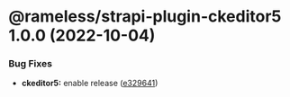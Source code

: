 # @rameless/strapi-plugin-ckeditor5 1.0.0 (2022-10-04)


### Bug Fixes

* **ckeditor5:** enable release ([e329641](https://github.com/frameless/strapi/commit/e329641bc0f59c81e85a0f3f0df1931b67010620))
